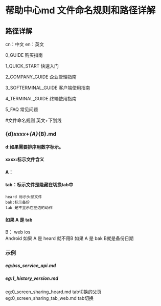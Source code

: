 # 帮助中心md 文件命名规则和路径详解

## 路径详解

cn：中文
en：英文

0_GUIDE 购买指南

1_QUICK_START 快速入门

 2_COMPANY_GUIDE 企业管理指南

 3_SOFTERMINAL_GUIDE 客户端使用指南

 4_TERMINAL_GUIDE 终端使用指南

 5_FAQ 常见问题

#文件命名规则 英文+下划线
### {d}_xxxx_+_{A}_{B}.md

#### d:如果需要排序用数字标示。

#### xxxx:标示文件含义

#### A：

#### 	tab：标示文件是隐藏在切换tab中
    heard 标示头部文件
    bak:标示备份
    tab 是不显示在左边的动作

#### 如果 A 是 tab
B： web 
   ios  
   Android
如果 A 是 heard 就不用B
如果 A 是 bak B就是备份日期

### 示例    

##### eg:bss_service_api.md

##### eg:1_history_version.md
eg:0_screen_sharing_heard.md    tab切换的父页
eg:0_screen_sharing_tab_web.md  tab切换

